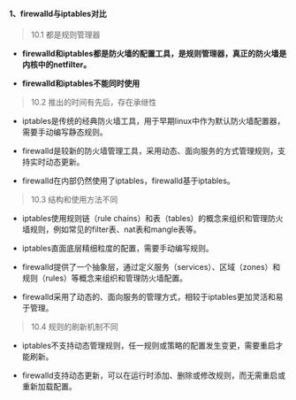#### 1、firewalld与iptables对比
>10.1 都是规则管理器

* **firewalld和iptables都是防火墙的配置工具，是规则管理器，真正的防火墙是内核中的netfilter。**

* **firewalld和iptables不能同时使用**

>10.2 推出的时间有先后，存在承继性

* iptables是传统的经典防火墙工具，用于早期linux中作为默认防火墙配置器，需要手动编写静态规则。

* firewalld是较新的防火墙管理工具，采用动态、面向服务的方式管理规则，支持实时动态更新。

* firewalld在内部仍然使用了iptables，firewalld基于iptables。

>10.3 结构和使用方法不同

* iptables使用规则链（rule chains）和表（tables）的概念来组织和管理防火墙规则，例如常见的filter表、nat表和mangle表等。
* iptables直面底层精细粒度的配置，需要手动编写规则。

* firewalld提供了一个抽象层，通过定义服务（services）、区域（zones）和规则（rules）等概念来组织和管理防火墙配置。
* firewalld采用了动态的、面向服务的管理方式，相较于iptables更加灵活和易于管理。

>10.4 规则的刷新机制不同

* iptables不支持动态管理规则，任一规则或策略的配置发生变更，需要重启才能刷新。

* firewalld支持动态更新，可以在运行时添加、删除或修改规则，而无需重启或重新加载配置。
	
